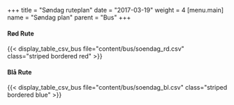 +++
title = "Søndag ruteplan"
date = "2017-03-19"
weight = 4
[menu.main]
name = "Søndag plan"
parent = "Bus"
+++

#### Rød Rute

{{< display_table_csv_bus file="content/bus/soendag_rd.csv" class="striped bordered red" >}}

#### Blå Rute

{{< display_table_csv_bus file="content/bus/soendag_bl.csv" class="striped bordered blue" >}}